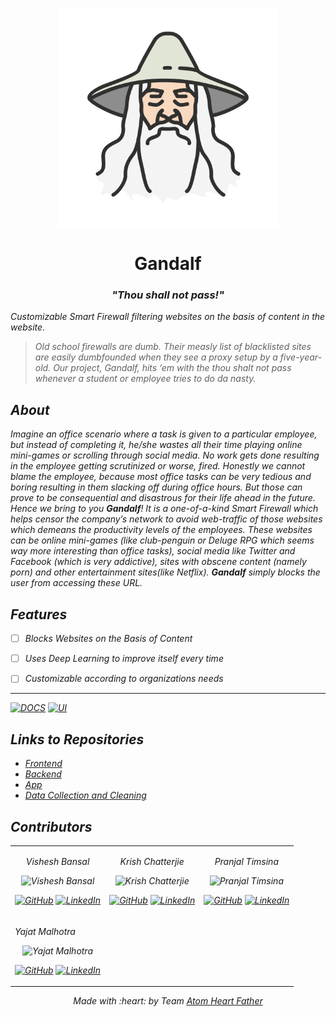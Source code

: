 <p align="center">
<a href="github.com/Atom-Heart-Father/Gandalf">
	<img src="assets/GandalfLogo.png" alt="Gandalf Logo" width="350px"/>
</a>
	<h1 align="center"> Gandalf </h1>
	<h3 align="center"> <i>"Thou shall not pass!"<i> </h3>
</p>

Customizable Smart Firewall filtering websites on the basis of content in the website.
> Old school firewalls are dumb. Their measly list of blacklisted sites are easily dumbfounded when they see a proxy setup by a five-year-old. Our project, Gandalf, hits ‘em with the thou shalt not pass whenever a student or employee tries to do da nasty.

## About
Imagine an office scenario where a task is given to a particular employee, but instead of completing it, he/she wastes all their time playing online mini-games or scrolling through social media. No work gets done resulting in the employee getting scrutinized or worse, fired. Honestly we cannot blame the employee, because most office tasks can be very tedious and boring resulting in them slacking off during office hours. But those can prove to be consequential and disastrous for their life ahead in the future.
Hence we bring to you **Gandalf**! It is a one-of-a-kind *Smart Firewall* which helps censor the company’s network to avoid web-traffic  of those websites which demeans the productivity levels of the employees. These websites can be *online mini-games (like club-penguin or Deluge RPG which seems way more interesting than office tasks), social media like Twitter and Facebook (which is very addictive), sites with obscene content (namely porn) and other entertainment sites(like Netflix)*. **Gandalf**  simply blocks the user from accessing these URL.

## Features
- [ ] Blocks Websites on the Basis of Content
- [ ] Uses Deep Learning to improve itself every time
- [ ] Customizable according to organizations needs


---
[![DOCS](https://img.shields.io/badge/Documentation-see%20docs-green?style=flat-square&logo=appveyor)](INSERT_LINK_FOR_DOCS_HERE)
[![UI ](https://img.shields.io/badge/User%20Interface-Link%20to%20UI-orange?style=flat-square&logo=appveyor)](INSERT_UI_LINK_HERE)


## Links to Repositories

* [Frontend](https://github.com/Atom-Heart-Father/Gandalf-frontend)
* [Backend](https://github.com/Atom-Heart-Father/Gandalf-backend)
* [App](https://github.com/Atom-Heart-Father/Gandalf-app)
* [Data Collection and Cleaning](https://github.com/Atom-Heart-Father/Gandalf-Scraper)


## Contributors

<table>
<tr align="center">


<td>

Vishesh Bansal

<p align="center">
<img src = "https://avatars.githubusercontent.com/VisheshBansal" width="150" height="150" alt="Vishesh Bansal">
</p>
<p align="center">
<a href = "https://github.com/VisheshBansal"><img src = "http://www.iconninja.com/files/241/825/211/round-collaboration-social-github-code-circle-network-icon.svg" width="36" height = "36" alt="GitHub"/></a>
<a href = "https://www.linkedin.com/in/bansalvishesh">
<img src = "http://www.iconninja.com/files/863/607/751/network-linkedin-social-connection-circular-circle-media-icon.svg" width="36" height="36" alt="LinkedIn"/>
</a>
</p>
</td>
<td>

Krish Chatterjie

<p align="center">
<img src = "https://avatars.githubusercontent.com/KrishChatterjie" width="150" height="150" alt="Krish Chatterjie">
</p>
<p align="center">
<a href = "https://github.com/KrishChatterjie"><img src = "http://www.iconninja.com/files/241/825/211/round-collaboration-social-github-code-circle-network-icon.svg" width="36" height = "36" alt="GitHub"/></a>
<a href = "https://www.linkedin.com/in/krish-chatterjie-3119661b6">
<img src = "http://www.iconninja.com/files/863/607/751/network-linkedin-social-connection-circular-circle-media-icon.svg" width="36" height="36" alt="LinkedIn"/>
</a>
</p>
</td>

<td>

Pranjal Timsina

<p align="center">
<img src = "https://avatars.githubusercontent.com/PranjalTimsina" width="150" height="150" alt="Pranjal Timsina">
</p>
<p align="center">
<a href = "https://github.com/PranjalTimsina"><img src = "http://www.iconninja.com/files/241/825/211/round-collaboration-social-github-code-circle-network-icon.svg" width="36" height = "36" alt="GitHub"/></a>
<a href = "https://www.linkedin.com/in/pranjal-timsina-605404204">
<img src = "http://www.iconninja.com/files/863/607/751/network-linkedin-social-connection-circular-circle-media-icon.svg" width="36" height="36" alt="LinkedIn"/>
</a>
</p>
</td>


</tr>
<tr>
<td>

Yajat Malhotra

<p align="center">
<img src = "https://avatars.githubusercontent.com/iamyajat" width="150" height="150" alt="Yajat Malhotra">
</p>
<p align="center">
<a href = "https://github.com/iamyajat"><img src = "http://www.iconninja.com/files/241/825/211/round-collaboration-social-github-code-circle-network-icon.svg" width="36" height = "36" alt="GitHub"/></a>
<a href = "https://www.linkedin.com/in/iamyajat">
<img src = "http://www.iconninja.com/files/863/607/751/network-linkedin-social-connection-circular-circle-media-icon.svg" width="36" height="36" alt="LinkedIn"/>
</a>
</p>
</td>


</tr>
  </table>

<p align="center">
	Made with :heart: by Team <a href="https://github.com/Atom-Heart-Father">Atom Heart Father</a>
</p>

